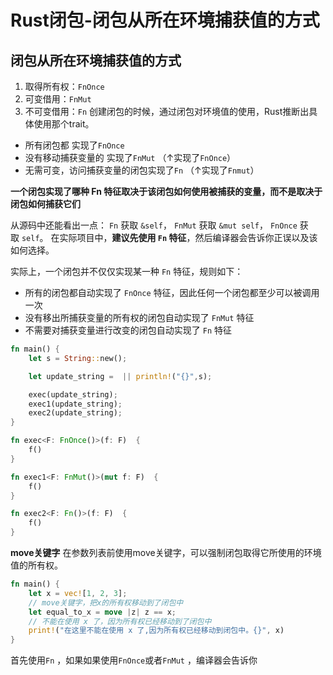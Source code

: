 # Rust闭包-闭包从所在环境捕获值的方式

## 闭包从所在环境捕获值的方式

1. 取得所有权：`FnOnce`
2. 可变借用：`FnMut`
3. 不可变借用：`Fn` 
创建闭包的时候，通过闭包对环境值的使用，Rust推断出具体使用那个trait。
* 所有闭包都 实现了`FnOnce` 
* 没有移动捕获变量的 实现了`FnMut` （↑实现了`FnOnce`）
* 无需可变，访问捕获变量的闭包实现了`Fn` （↑实现了`Fnmut`）

**一个闭包实现了哪种 Fn 特征取决于该闭包如何使用被捕获的变量，而不是取决于闭包如何捕获它们**

从源码中还能看出一点：
`Fn` 获取 `&self`，
`FnMut` 获取 `&mut self`，
`FnOnce` 获取 `self`。 在实际项目中，**建议先使用 `Fn` 特征**，然后编译器会告诉你正误以及该如何选择。

实际上，一个闭包并不仅仅实现某一种 `Fn` 特征，规则如下：
- 所有的闭包都自动实现了 `FnOnce` 特征，因此任何一个闭包都至少可以被调用一次
- 没有移出所捕获变量的所有权的闭包自动实现了 `FnMut` 特征
- 不需要对捕获变量进行改变的闭包自动实现了 `Fn` 特征

```rust
fn main() {
    let s = String::new();

    let update_string =  || println!("{}",s);

    exec(update_string);
    exec1(update_string);
    exec2(update_string);
}

fn exec<F: FnOnce()>(f: F)  {
    f()
}

fn exec1<F: FnMut()>(mut f: F)  {
    f()
}

fn exec2<F: Fn()>(f: F)  {
    f()
}

```


**move关键字**
在参数列表前使用move关键字，可以强制闭包取得它所使用的环境值的所有权。

```rust
fn main() {
    let x = vec![1, 2, 3];
    // move关键字，把x的所有权移动到了闭包中
    let equal_to_x = move |z| z == x;
    // 不能在使用 x 了，因为所有权已经移动到了闭包中
    print!("在这里不能在使用 x 了,因为所有权已经移动到闭包中。{}", x)
}

```


首先使用`Fn` ，如果如果使用`FnOnce`或者`FnMut` ，编译器会告诉你